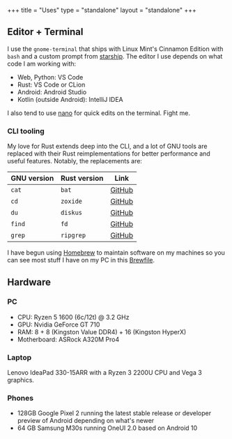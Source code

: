 +++
title = "Uses"
type = "standalone"
layout = "standalone"
+++

## Editor + Terminal

I use the `gnome-terminal` that ships with Linux Mint's Cinnamon Edition with `bash` and a custom prompt from [starship](https://starship.rs). The editor I use depends on what code I am working with:

- Web, Python: VS Code
- Rust: VS Code or CLion
- Android: Android Studio
- Kotlin (outside Android): IntelliJ IDEA

I also tend to use [nano](https://www.nano-editor.org/) for quick edits on the terminal. Fight me.

### CLI tooling

My love for Rust extends deep into the CLI, and a lot of GNU tools are replaced with their Rust reimplementations for better performance and useful features. Notably, the replacements are:

| GNU version | Rust version | Link                                            |
| ----------- | ------------ | ----------------------------------------------- |
| `cat`       | `bat`        | [GitHub](https://github.com/sharkdp/bat)        |
| `cd`        | `zoxide`     | [GitHub](https://github.com/ajeetdsouza/zoxide) |
| `du`        | `diskus`     | [GitHub](https://github.com/sharkdp/)           |
| `find`      | `fd`         | [GitHub](https://github.com/sharkdp/fd)         |
| `grep`      | `ripgrep`    | [GitHub](https://github.com/BurntSushi/ripgrep) |

I have begun using [Homebrew](https://brew.sh) to maintain software on my machines so you can see most stuff I have on my PC in this [Brewfile](https://github.com/msfjarvis/dotfiles/blob/master/homebrew/Brewfile).

## Hardware

### PC

- CPU: Ryzen 5 1600 (6c/12t) @ 3.2 GHz
- GPU: Nvidia GeForce GT 710
- RAM: 8 + 8 (Kingston Value DDR4) + 16 (Kingston HyperX)
- Motherboard: ASRock A320M Pro4

### Laptop

Lenovo IdeaPad 330-15ARR with a Ryzen 3 2200U CPU and Vega 3 graphics.

### Phones

- 128GB Google Pixel 2 running the latest stable release or developer preview of Android depending on what's newer
- 64 GB Samsung M30s running OneUI 2.0 based on Android 10
